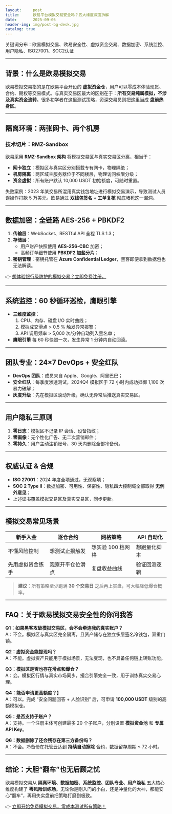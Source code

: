```yaml
---
layout:     post
title:      欧易平台模拟交易安全吗？五大维度深度拆解
date:       2025-09-05
header-img: img/post-bg-desk.jpg
catalog: true
---
```


关键词分布：欧易模拟交易、欧易安全性、虚拟资金交易、数据加密、系统监控、用户隐私、ISO27001、SOC2认证  

---

## 背景：什么是欧易模拟交易

欧易模拟交易指的是在欧易平台开设的 **虚拟资金仓**，用户可以零成本体验现货、合约、期权等交易模式。与真实交易区最大的区别在于：**所有交易纯属模拟，不涉及真实资金流转**。很多初学者在这里测试策略，资深交易员则把这里当成 **盘前热身区**。

---

## 隔离环境：两张网卡、两个机房

### 技术切片：RMZ-Sandbox

欧易采用 **RMZ-Sandbox 架构** 将模拟交易区与真实交易区分离，相当于：

- **网卡独立**：模拟区与真实区分别搭载专有网卡，物理隔绝；
- **机房隔离**：两区域主服务器位于不同楼层，物理访问权限分级；
- **资金虚拟**：所有账户默认 10,000 USDT 初始额度，可随时重置。

失败案例：2023 年某交易所混用真实钱包地址进行模拟交易演示，导致测试人员误操作打款 5 万美元。欧易通过 **双钱包签名 + 工单复核** 彻底堵死这一漏洞。

---

## 数据加密：全链路 AES-256 + PBKDF2

1. **传输层**：WebSocket、RESTful API 全程 TLS 1.3；
2. **存储层**：
   - 用户财产快照使用 **AES-256-CBC** 加密；
   - 高频订单细节使用 **PBKDF2 加盐分片**；
3. **密钥管理**：密钥托管在 **Azure Confidential Ledger**，黑客即便拿到数据包也无法解读。

👉 [想体验银行级防护的模拟交易？立即免费注册。](https://okxdog.com/)

---

## 系统监控：60 秒循环巡检，**鹰眼引擎**

- **三维度监控**：
  1. CPU、内存、磁盘 I/O 实时曲线；
  2. 模拟成交滑点 > 0.5 % 触发异常报警；
  3. API 调用频率 > 5,000 次/分钟自动列入黑名单；
- **鹰眼引擎** 每 60 秒快照一次，发生异常 1 分钟内自动回滚。

---

## 团队专业：24×7 DevOps + 安全红队

- **DevOps 团队**：成员来自 Apple、Google、阿里巴巴；
- **安全红队**：每季度渗透测试，2024Q4 模拟区于 72 小时内成功抵御 1,100 次暴力破解；
- **灰度升级**：先在模拟区滚动升级，确认无异常后推送真实交易区。

---

## 用户隐私三原则

1. **零日志**：模拟区不记录 IP 会话、设备指纹；
2. **零画像**：无个性化广告、无二次营销邮件；
3. **零持久**：用户主动注销账号，30 天内删除全部冷备份。

---

## 权威认证 & 合规

- **ISO 27001**：2024 年度全项通过，无观察项；
- **SOC 2 Type II**：数据加密、可用性、保密性、隐私四大控制域全部取得 **无例外意见**；
- 上述证书覆盖模拟交易区及真实交易区，同步更新。

---

## 模拟交易常见场景

| 新手入金 | 逐仓合约 | 网格策略 | API 自动化 |
|----------|----------|----------|------------|
| 不懂风险控制 | 想测试止损触发 | 想实验 100 档网格 | 想跑量化脚本 |
| 先用虚拟资金练手 | 观察开平仓位滑点 | 复盘收益曲线 | 验证回测逻辑 |

> **建议**：所有策略至少跑满 **30 个交易日** 之后再上实盘，可大幅降低爆仓概率。

---

## FAQ：关于欧易模拟交易安全性的你问我答

**Q1：如果黑客攻破模拟交易区，会不会牵连我的真实账户？**  
A：不会。模拟区与真实区完全隔离，且资产储存在独立多层签名冷钱包，双重门锁。

**Q2：虚拟资金能提现吗？**  
A：不能。虚拟资产只能用于模拟场景，无法变现，也不具备任何链上转账功能。

**Q3：模拟区是否也存在滑点和爆仓？**  
A：会。模拟区行情与真实市场同步，撮合引擎完全一致，用于训练真实交易心理。

**Q4：能否申请更高额度？】**  
A：可以。完成 “安全问题回答 + 人脸识别” 后，可申请 **100,000 USDT** 级别的高额模拟仓。

**Q5：是否支持子账户？**  
A：支持。一个注册主体可创建最多 20 个子账户，分别设置 **模拟资金池** 和 **专属 API Key**。

**Q6：数据删除了还会残存在第三方备份吗？**  
A：不会。冷备份在托管云达到 **持续自动擦除** 合约，数据留存周期 ≤ 72 小时。

---

## 结论：大胆“翻车”也无后顾之忧

欧易模拟交易从 **隔离环境、数据加密、系统监控、团队专业、用户隐私** 五大核心维度构建了 **零风险训练场**。无论你是刚入门的小白，还是冲量化的大神，都能安心“翻车”，再用失实盘前把策略打磨到极致。

👉 [立即开始免费模拟交易，零成本测试所有策略！](https://okxdog.com/)